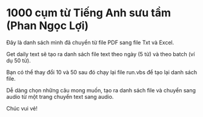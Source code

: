 # 1000 cụm từ Tiếng Anh sưu tầm (Phan Ngọc Lợi)

Đây là danh sách mình đã chuyển từ file PDF sang file Txt và Excel.

Get daily text sẽ tạo ra danh sách file text theo ngày (5 từ) và theo batch (ví dụ 50 từ).

Bạn có thể thay đổi 10 và 50 sau đó chạy lại file run.vbs để tạo lại danh sách file.

Dễ dàng chọn những câu mong muốn, tạo ra danh sách file và chuyển sang audio từ một trang chuyển text sang audio.

Chúc vui vẻ!
